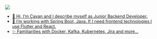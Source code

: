 <a href="https://www.linkedin.com/in/cayanayy"><img src="https://img.shields.io/badge/linkedin-%230077B5.svg?&style=for-the-badge&logo=linkedin&logoColor=white" />
- 👋 Hi, I’m Çayan and I describe myself as Junior Backend Developer.
- 👀 I’m working with Spring Boot, Java. If I need frontend technologies I use Flutter and React.
- ✨ Familiarities with Docker, Kafka, Kubernetes, Jira and more...

<!---
cayanayy/cayanayy is a ✨ special ✨ repository because its `README.md` (this file) appears on your GitHub profile.
You can click the Preview link to take a look at your changes.
--->

